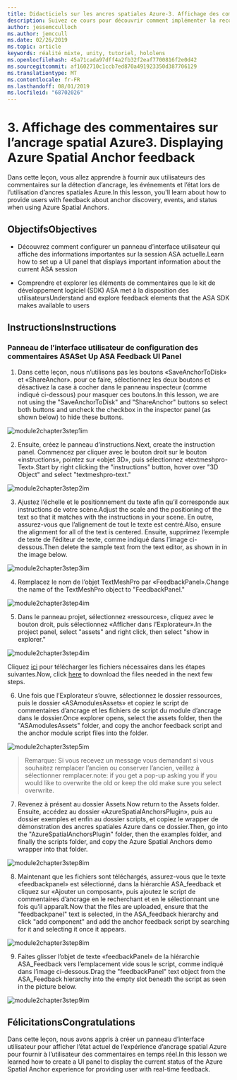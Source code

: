 ```yaml
---
title: Didacticiels sur les ancres spatiales Azure-3. Affichage des commentaires sur l’ancrage spatial Azure
description: Suivez ce cours pour découvrir comment implémenter la reconnaissance faciale Azure au sein d’une application de réalité mixte.
author: jessemcculloch
ms.author: jemccull
ms.date: 02/26/2019
ms.topic: article
keywords: réalité mixte, unity, tutoriel, hololens
ms.openlocfilehash: 45a71cada97dff4a2fb32f2eaf7700816f2e0d42
ms.sourcegitcommit: af1602710c1ccb7ed870a491923350d387706129
ms.translationtype: MT
ms.contentlocale: fr-FR
ms.lasthandoff: 08/01/2019
ms.locfileid: "68702026"
---
```

# <a name="3-displaying-azure-spatial-anchor-feedback"></a><span data-ttu-id="0e397-105">3. Affichage des commentaires sur l’ancrage spatial Azure</span><span class="sxs-lookup"><span data-stu-id="0e397-105">3. Displaying Azure Spatial Anchor feedback</span></span>

<span data-ttu-id="0e397-106">Dans cette leçon, vous allez apprendre à fournir aux utilisateurs des commentaires sur la détection d’ancrage, les événements et l’état lors de l’utilisation d’ancres spatiales Azure.</span><span class="sxs-lookup"><span data-stu-id="0e397-106">In this lesson, you'll learn about how to provide users with feedback about anchor discovery, events, and status when using Azure Spatial Anchors.</span></span>

## <a name="objectives"></a><span data-ttu-id="0e397-107">Objectifs</span><span class="sxs-lookup"><span data-stu-id="0e397-107">Objectives</span></span>

* <span data-ttu-id="0e397-108">Découvrez comment configurer un panneau d’interface utilisateur qui affiche des informations importantes sur la session ASA actuelle.</span><span class="sxs-lookup"><span data-stu-id="0e397-108">Learn how to set up a UI panel that displays important information about the current ASA session</span></span>

* <span data-ttu-id="0e397-109">Comprendre et explorer les éléments de commentaires que le kit de développement logiciel (SDK) ASA met à la disposition des utilisateurs</span><span class="sxs-lookup"><span data-stu-id="0e397-109">Understand and explore feedback elements that the ASA SDK makes available to users</span></span>

## <a name="instructions"></a><span data-ttu-id="0e397-110">Instructions</span><span class="sxs-lookup"><span data-stu-id="0e397-110">Instructions</span></span>

### <a name="set-up-asa-feedback-ui-panel"></a><span data-ttu-id="0e397-111">Panneau de l’interface utilisateur de configuration des commentaires ASA</span><span class="sxs-lookup"><span data-stu-id="0e397-111">Set Up ASA Feedback UI Panel</span></span>

1. <span data-ttu-id="0e397-112">Dans cette leçon, nous n’utilisons pas les boutons «SaveAnchorToDisk» et «ShareAnchor». pour ce faire, sélectionnez les deux boutons et désactivez la case à cocher dans le panneau inspecteur (comme indiqué ci-dessous) pour masquer ces boutons.</span><span class="sxs-lookup"><span data-stu-id="0e397-112">In this lesson, we are not using the "SaveAnchorToDisk" and "ShareAnchor" buttons so select both buttons and uncheck the checkbox in the inspector panel (as shown below) to hide these buttons.</span></span>
   

![module2chapter3step1im](images/module2chapter3step1im.PNG)

2. <span data-ttu-id="0e397-114">Ensuite, créez le panneau d’instructions.</span><span class="sxs-lookup"><span data-stu-id="0e397-114">Next, create the instruction panel.</span></span> <span data-ttu-id="0e397-115">Commencez par cliquer avec le bouton droit sur le bouton «instructions», pointez sur «objet 3D», puis sélectionnez «textmeshpro-Text».</span><span class="sxs-lookup"><span data-stu-id="0e397-115">Start by right clicking the "instructions" button, hover over "3D Object" and select "textmeshpro-text."</span></span>

![module2chapter3step2im](images/module2chapter3step2im.PNG)

3. <span data-ttu-id="0e397-117">Ajustez l’échelle et le positionnement du texte afin qu’il corresponde aux instructions de votre scène.</span><span class="sxs-lookup"><span data-stu-id="0e397-117">Adjust the scale and the positioning of the text so that it matches with the instructions in your scene.</span></span> <span data-ttu-id="0e397-118">En outre, assurez-vous que l’alignement de tout le texte est centré.</span><span class="sxs-lookup"><span data-stu-id="0e397-118">Also, ensure the alignment for all of the text is centered.</span></span> <span data-ttu-id="0e397-119">Ensuite, supprimez l’exemple de texte de l’éditeur de texte, comme indiqué dans l’image ci-dessous.</span><span class="sxs-lookup"><span data-stu-id="0e397-119">Then delete the sample text from the text editor, as shown in in the image below.</span></span>

![module2chapter3step3im](images/module2chapter3step3im.PNG)

4. <span data-ttu-id="0e397-121">Remplacez le nom de l’objet TextMeshPro par «FeedbackPanel».</span><span class="sxs-lookup"><span data-stu-id="0e397-121">Change the name of the TextMeshPro object to "FeedbackPanel."</span></span>
   

![module2chapter3step4im](images/module2chapter3step4im.PNG)

5. <span data-ttu-id="0e397-123">Dans le panneau projet, sélectionnez «ressources», cliquez avec le bouton droit, puis sélectionnez «Afficher dans l’Explorateur».</span><span class="sxs-lookup"><span data-stu-id="0e397-123">In the project panel, select "assets" and right click, then select "show in explorer."</span></span>
   

![module2chapter3step4im](images/module2chapter3step5im.PNG)

<span data-ttu-id="0e397-125">Cliquez [ici](https://onedrive.live.com/?authkey=%21ABXEC8PvyQu8Qd8&id=5B7335C4342BCB0E%21395636&cid=5B7335C4342BCB0E) pour télécharger les fichiers nécessaires dans les étapes suivantes.</span><span class="sxs-lookup"><span data-stu-id="0e397-125">Now, click [here](https://onedrive.live.com/?authkey=%21ABXEC8PvyQu8Qd8&id=5B7335C4342BCB0E%21395636&cid=5B7335C4342BCB0E) to download the files needed in the next few steps.</span></span>

6. <span data-ttu-id="0e397-126">Une fois que l’Explorateur s’ouvre, sélectionnez le dossier ressources, puis le dossier «ASAmodulesAssets» et copiez le script de commentaires d’ancrage et les fichiers de script du module d’ancrage dans le dossier.</span><span class="sxs-lookup"><span data-stu-id="0e397-126">Once explorer opens, select the assets folder, then the "ASAmodulesAssets" folder, and copy the anchor feedback script and the anchor module script files into the folder.</span></span> 

![module2chapter3step5im](images/module2chapter3step6im.PNG)

> <span data-ttu-id="0e397-128">Remarque: Si vous recevez un message vous demandant si vous souhaitez remplacer l’ancien ou conserver l’ancien, veillez à sélectionner remplacer.</span><span class="sxs-lookup"><span data-stu-id="0e397-128">note: if you get a pop-up asking you if you would like to overwrite the old or keep the old make sure you select overwrite.</span></span>

7. <span data-ttu-id="0e397-129">Revenez à présent au dossier Assets.</span><span class="sxs-lookup"><span data-stu-id="0e397-129">Now return to the Assets folder.</span></span> <span data-ttu-id="0e397-130">Ensuite, accédez au dossier «AzureSpatialAnchorsPlugin», puis au dossier exemples et enfin au dossier scripts, et copiez le wrapper de démonstration des ancres spatiales Azure dans ce dossier.</span><span class="sxs-lookup"><span data-stu-id="0e397-130">Then, go into the "AzureSpatialAnchorsPlugin" folder, then the examples folder, and finally the scripts folder, and copy the Azure Spatial Anchors demo wrapper into that folder.</span></span> 

![module2chapter3step8im](images/module2chapter3step7im.PNG)

8. <span data-ttu-id="0e397-132">Maintenant que les fichiers sont téléchargés, assurez-vous que le texte «feedbackpanel» est sélectionné, dans la hiérarchie ASA_feedback et cliquez sur «Ajouter un composant», puis ajoutez le script de commentaires d’ancrage en le recherchant et en le sélectionnant une fois qu’il apparaît.</span><span class="sxs-lookup"><span data-stu-id="0e397-132">Now that the files are uploaded, ensure that the "feedbackpanel" text is selected, in the ASA_feedback hierarchy and click "add component" and add the anchor feedback script by searching for it and selecting it once it appears.</span></span> 

![module2chapter3step8im](images/module2chapter3step8im.PNG)

9. <span data-ttu-id="0e397-134">Faites glisser l’objet de texte «feedbackPanel» de la hiérarchie ASA_Feedback vers l’emplacement vide sous le script, comme indiqué dans l’image ci-dessous.</span><span class="sxs-lookup"><span data-stu-id="0e397-134">Drag the "feedbackPanel" text object from the ASA_Feedback hierarchy into the empty slot beneath the script as seen in the picture below.</span></span> 

![module2chapter3step9im](images/module2chapter3step9im.PNG)

## <a name="congratulations"></a><span data-ttu-id="0e397-136">Félicitations</span><span class="sxs-lookup"><span data-stu-id="0e397-136">Congratulations</span></span>

<span data-ttu-id="0e397-137">Dans cette leçon, nous avons appris à créer un panneau d’interface utilisateur pour afficher l’état actuel de l’expérience d’ancrage spatial Azure pour fournir à l’utilisateur des commentaires en temps réel.</span><span class="sxs-lookup"><span data-stu-id="0e397-137">In this lesson we learned how to create a UI panel to display the current status of the Azure Spatial Anchor experience for providing user with real-time feedback.</span></span>


